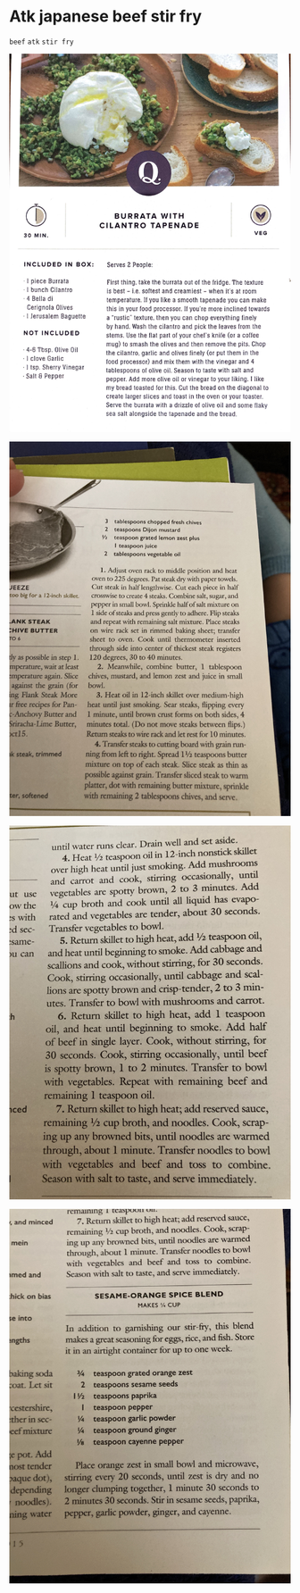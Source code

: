 # Atk japanese beef stir fry

`beef` `atk` `stir fry`

![Snapshot.jpg](image/Snapshot.jpg)

![Snapshot-1.jpg](image/Snapshot-1.jpg)

![Snapshot-2.jpg](image/Snapshot-2.jpg)

![Snapshot-3.jpg](image/Snapshot-3.jpg)
